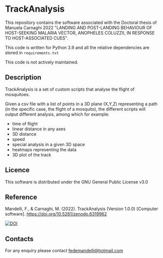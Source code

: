 # TrackAnalysis
This repository contains the software associated with the Doctoral thesis of Manuela Carnaghi 2022 "LANDING AND POST-LANDING BEHAVIOUR OF HOST-SEEKING MALARIA VECTOR, ANOPHELES COLUZZII, IN RESPONSE TO HOST-ASSOCIATED CUES".

This code is written for Python 3.9 and all the relative dependencies are stored in `requirements.txt`

This code is not actively maintained.

## Description
TrackAnalysis is a set of custom scripts that analyse the flight of mosquitoes.

Given a csv file with a list of points in a 3D plane (X,Y,Z) representing a path (in the specific case, the flight of a
mosquito), the different scripts will output different analysis, among which for example:
- time of flight
- linear distance in any axes
- 3D distance
- speed
- special analysis in a given 3D space
- heatmaps representing the data
- 3D plot of the track

## Licence
This software is distributed under the GNU General Public License v3.0

## Reference
Mandelli, F., & Carnaghi, M. (2022). TrackAnalysis (Version 1.0.0) [Computer software]. https://doi.org/10.5281/zenodo.6319962

[![DOI](https://zenodo.org/badge/DOI/10.5281/zenodo.6319962.svg)](https://doi.org/10.5281/zenodo.6319962)

## Contacts
For any enquiry please contact <fedemandelli@hotmail.com>

